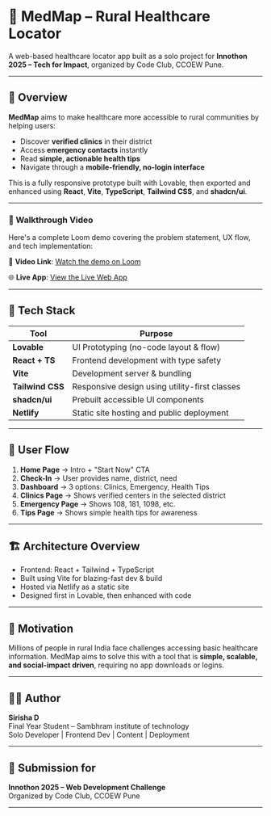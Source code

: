 # 🏥 MedMap – Rural Healthcare Locator

A web-based healthcare locator app built as a solo project for **Innothon 2025 – Tech for Impact**, organized by Code Club, CCOEW Pune.

---

## 📌 Overview

**MedMap** aims to make healthcare more accessible to rural communities by helping users:

- Discover **verified clinics** in their district
- Access **emergency contacts** instantly
- Read **simple, actionable health tips**
- Navigate through a **mobile-friendly, no-login interface**

This is a fully responsive prototype built with Lovable, then exported and enhanced using **React**, **Vite**, **TypeScript**, **Tailwind CSS**, and **shadcn/ui**.

---

### 🎥 Walkthrough Video

Here's a complete Loom demo covering the problem statement, UX flow, and tech implementation:

🔗 **Video Link**: [Watch the demo on Loom](https://www.loom.com/share/3a31ae03f72145ffaf4b7fa7b779cbe8?sid=7b620db7-e3e2-4b03-813f-fe409bdc1a64)

🌐 **Live App**: [View the Live Web App](https://medmap-connect-rural.lovable.app)
 

---

## 🧰 Tech Stack

| Tool            | Purpose                                          |
|-----------------|--------------------------------------------------|
| **Lovable**     | UI Prototyping (no-code layout & flow)           |
| **React + TS**  | Frontend development with type safety            |
| **Vite**        | Development server & bundling                    |
| **Tailwind CSS**| Responsive design using utility-first classes    |
| **shadcn/ui**   | Prebuilt accessible UI components                |
| **Netlify**     | Static site hosting and public deployment        |

---

## 🧭 User Flow

1. **Home Page** → Intro + "Start Now" CTA  
2. **Check-In** → User provides name, district, need  
3. **Dashboard** → 3 options: Clinics, Emergency, Health Tips  
4. **Clinics Page** → Shows verified centers in the selected district  
5. **Emergency Page** → Shows 108, 181, 1098, etc.  
6. **Tips Page** → Shows simple health tips for awareness

---

## 🏗️ Architecture Overview

- Frontend: React + Tailwind + TypeScript  
- Built using Vite for blazing-fast dev & build  
- Hosted via Netlify as a static site  
- Designed first in Lovable, then enhanced with code

---

## 🎯 Motivation

Millions of people in rural India face challenges accessing basic healthcare information. MedMap aims to solve this with a tool that is **simple, scalable, and social-impact driven**, requiring no app downloads or logins.

---

## 🙋‍♀️ Author

**Sirisha D**  
Final Year Student – Sambhram institute of technology  
Solo Developer  | Frontend Dev | Content | Deployment

---

## 📝 Submission for

**Innothon 2025 – Web Development Challenge**  
Organized by Code Club, CCOEW Pune

---



